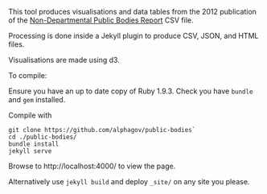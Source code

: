 This tool produces visualisations and data tables from the 2012 publication of the [Non-Departmental Public Bodies Report](https://www.gov.uk/government/publications/public-bodies-reports) CSV file.

Processing is done inside a Jekyll plugin to produce CSV, JSON, and HTML files.

Visualisations are made using d3.

To compile:

Ensure you have an up to date copy of Ruby 1.9.3.
Check you have `bundle` and `gem` installed.

Compile with
```shell
git clone https://github.com/alphagov/public-bodies`
cd ./public-bodies/
bundle install
jekyll serve
```

Browse to http://localhost:4000/ to view the page.

Alternatively use `jekyll build` and deploy `_site/` on any site you please.